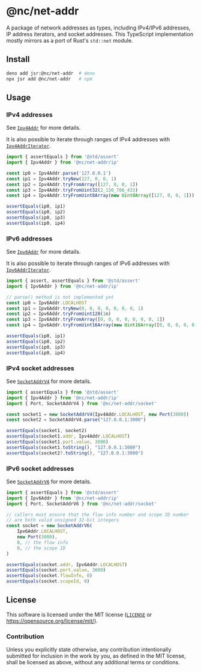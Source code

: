 # @nc/net-addr

A package of network addresses as types, including IPv4/IPv6 addresses, IP address iterators, and socket addresses. This TypeScript implementation mostly mirrors as a port of Rust's `std::net` module.

## Install
```sh
deno add jsr:@nc/net-addr  # deno
npx jsr add @nc/net-addr   # npm
```

## Usage
### IPv4 addresses
See [`Ipv4Addr`](https://jsr.io/@nc/net-addr/doc/~/Ipv4Addr) for more details.

It is also possible to iterate through ranges of IPv4 addresses with [`Ipv4AddrIterator`](https://jsr.io/@nc/net-addr/doc/~/Ipv4AddrIterator).

```ts
import { assertEquals } from '@std/assert'
import { Ipv4Addr } from '@nc/net-addr/ip'

const ip0 = Ipv4Addr.parse('127.0.0.1')
const ip1 = Ipv4Addr.tryNew(127, 0, 0, 1)
const ip2 = Ipv4Addr.tryFromArray([127, 0, 0, 1])
const ip3 = Ipv4Addr.tryFromUint32(2_130_706_433)
const ip4 = Ipv4Addr.tryFromUint8Array(new Uint8Array([127, 0, 0, 1]))

assertEquals(ip0, ip1)
assertEquals(ip0, ip2)
assertEquals(ip0, ip3)
assertEquals(ip0, ip4)
```

### IPv6 addresses
See [`Ipv6Addr`](https://jsr.io/@nc/net-addr/doc/~/Ipv6Addr) for more details.

It is also possible to iterate through ranges of IPv6 addresses with [`Ipv6AddrIterator`](https://jsr.io/@nc/net-addr/doc/~/Ipv6AddrIterator).

```ts
import { assert, assertEquals } from '@std/assert'
import { Ipv6Addr } from '@nc/net-addr/ip'

// parse() method is not implemented yet
const ip0 = Ipv6Addr.LOCALHOST
const ip1 = Ipv6Addr.tryNew(0, 0, 0, 0, 0, 0, 0, 1)
const ip2 = Ipv6Addr.tryFromUint128(1n)
const ip3 = Ipv6Addr.tryFromArray([0, 0, 0, 0, 0, 0, 0, 1])
const ip4 = Ipv6Addr.tryFromUint16Array(new Uint16Array([0, 0, 0, 0, 0, 0, 0, 1]))

assertEquals(ip0, ip1)
assertEquals(ip0, ip2)
assertEquals(ip0, ip3)
assertEquals(ip0, ip4)
```

### IPv4 socket addresses
See [`SocketAddrV4`](https://jsr.io/@nc/net-addr/doc/~/SocketAddrV4) for more details.

```ts
import { assertEquals } from '@std/assert'
import { Ipv4Addr } from '@nc/net-addr/ip'
import { Port, SocketAddrV4 } from '@nc/net-addr/socket'

const socket1 = new SocketAddrV4(Ipv4Addr.LOCALHOST, new Port(3000))
const socket2 = SocketAddrV4.parse("127.0.0.1:3000")

assertEquals(socket1, socket2)
assertEquals(socket1.addr, Ipv4Addr.LOCALHOST)
assertEquals(socket1.port.value, 3000)
assertEquals(socket1.toString(), "127.0.0.1:3000")
assertEquals(socket2?.toString(), "127.0.0.1:3000")
```

### IPv6 socket addresses
See [`SocketAddrV6`](https://jsr.io/@nc/net-addr/doc/~/SocketAddrV6) for more details.

```ts
import { assertEquals } from '@std/assert'
import { Ipv6Addr } from '@nc/net-addr/ip'
import { Port, SocketAddrV6 } from '@nc/net-addr/socket'

// callers must ensure that the flow info number and scope ID number
// are both valid unsigned 32-bit integers
const socket = new SocketAddrV6(
    Ipv6Addr.LOCALHOST,
    new Port(3000),
    0, // the flow info
    0, // the scope ID
)

assertEquals(socket.addr, Ipv6Addr.LOCALHOST)
assertEquals(socket.port.value, 3000)
assertEquals(socket.flowInfo, 0)
assertEquals(socket.scopeId, 0)
```

## License

This software is licensed under the MIT license ([`LICENSE`](./LICENSE) or
<https://opensource.org/license/mit/>).

### Contribution

Unless you explicitly state otherwise, any contribution intentionally submitted
for inclusion in the work by you, as defined in the MIT license, shall be
licensed as above, without any additional terms or conditions.
